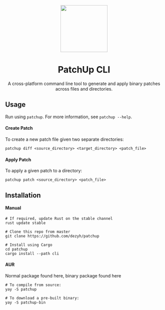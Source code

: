 <div align="center">
    <img src="../assets/octopus.svg" width="150" />
    <h1>PatchUp CLI</h1>
    <p>A cross-platform command line tool to generate and apply binary patches across files and directories.</p>
</div>

## Usage
Run using `patchup`. For more information, see `patchup --help`.

#### Create Patch
To create a new patch file given two separate directories:
```
patchup diff <source_directory> <target_directory> <patch_file>
```

#### Apply Patch
To apply a given patch to a directory:
```
patchup patch <source_directory> <patch_file>
```

## Installation

#### Manual
```
# If required, update Rust on the stable channel
rust update stable

# Clone this repo from master
git clone https://github.com/dezyh/patchup

# Install using Cargo
cd patchup
cargo install --path cli
```

#### AUR
Normal package found here, binary package found here
```
# To compile from source:
yay -S patchup

# To download a pre-built binary:
yay -S patchup-bin
```
